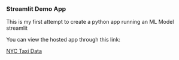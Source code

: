 ### Streamlit Demo App
This is my first attempt to create a python app running an ML Model streamlit

You can view the hosted app through this link:

[NYC Taxi Data](https://demoapp1randomforestreg.streamlit.app/)
